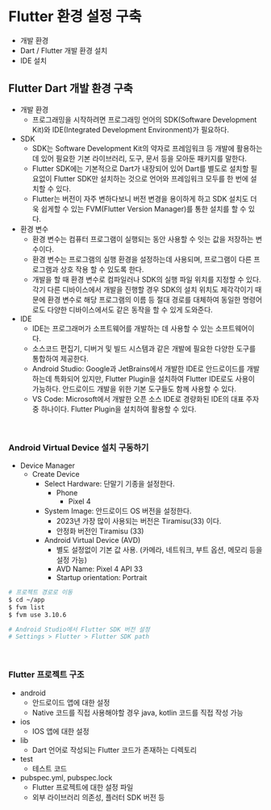# Flutter 환경 설정 구축

 - 개발 환경
 - Dart / Flutter 개발 환경 설치
 - IDE 설치

## Flutter Dart 개발 환경 구축

 - 개발 환경
    - 프로그래밍을 시작하려면 프로그래밍 언어의 SDK(Software Development Kit)와 IDE(Integrated Development Environment)가 필요하다.
 - SDK
    - SDK는 Software Development Kit의 약자로 프레임워크 등 개발에 활용하는 데 있어 필요한 기본 라이브러리, 도구, 문서 등을 모아둔 패키지를 말한다.
    - Flutter SDK에는 기본적으로 Dart가 내장되어 있어 Dart를 별도로 설치할 필요없이 Flutter SDK만 설치하는 것으로 언어와 프레임워크 모두를 한 번에 설치할 수 있다.
    - Flutter는 버전이 자주 변하다보니 버전 변경을 용이하게 하고 SDK 설치도 더욱 쉽게할 수 있는 FVM(Flutter Version Manager)를 통한 설치를 할 수 있다.
 - 환경 변수
    - 환경 변수는 컴퓨터 프로그램이 실행되는 동안 사용할 수 잇는 값을 저장하는 변수이다.
    - 환경 변수는 프로그램의 실행 환경을 설정하는데 사용되며, 프로그램이 다른 프로그램과 상호 작용 할 수 있도록 한다.
    - 개발을 할 때 환경 변수로 컴파일러나 SDK의 실행 파일 위치를 지정할 수 있다. 각기 다른 디바이스에서 개발을 진행할 경우 SDK의 설치 위치도 제각각이기 때문에 환경 변수로 해당 프로그램의 이름 등 절대 경로를 대체하여 동일한 명령어로도 다양한 디바이스에서도 같은 동작을 할 수 있게 도와준다.
 - IDE
    - IDE는 프로그래머가 소프트웨어를 개발하는 데 사용할 수 있는 소프트웨어이다.
    - 소스코드 편집기, 디버거 및 빌드 시스템과 같은 개발에 필요한 다양한 도구를 통합하여 제공한다.
    - Android Studio: Google과 JetBrains에서 개발한 IDE로 안드로이드를 개발하는데 특화되어 있지만, Flutter Plugin을 설치하여 Flutter IDE로도 사용이 가능하다. 안드로이드 개발을 위한 기본 도구들도 함께 사용할 수 있다.
    - VS Code: Microsoft에서 개발한 오픈 소스 IDE로 경량화된 IDE의 대표 주자 중 하나이다. Flutter Plugin을 설치하여 활용할 수 있다.

<br/>

### Android Virtual Device 설치 구동하기

 - Device Manager
   - Create Device
      - Select Hardware: 단말기 기종을 설정한다.
         - Phone
            - Pixel 4
      - System Image: 안드로이드 OS 버전을 설정한다.
         - 2023년 가장 많이 사용되는 버전은 Tiramisu(33) 이다.
         - 안정화 버전인 Tiramisu (33)
      - Android Virtual Device (AVD)
         - 별도 설정없이 기본 값 사용. (카메라, 네트워크, 부트 옵션, 메모리 등을 설정 가능)
         - AVD Name: Pixel 4 API 33
         - Startup orientation: Portrait
```Bash
# 프로젝트 경로로 이동
$ cd ~/app
$ fvm list
$ fvm use 3.10.6

# Android Studio에서 Flutter SDK 버전 설정
# Settings > Flutter > Flutter SDK path
```

<br/>

### Flutter 프로젝트 구조

 - android
   - 안드로이드 앱에 대한 설정
   - Native 코드를 직접 사용해야할 경우 java, kotlin 코드를 직접 작성 가능
 - ios
   - IOS 앱에 대한 설정
 - lib
   - Dart 언어로 작성되는 Flutter 코드가 존재하는 디렉토리
 - test
   - 테스트 코드
 - pubspec.yml, pubspec.lock
   - Flutter 프로젝트에 대한 설정 파일
   - 외부 라이브러리 의존성, 플러터 SDK 버전 등

